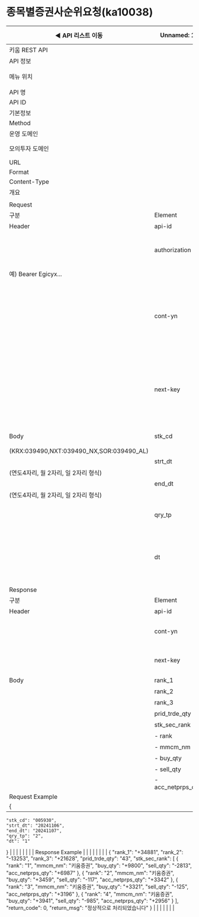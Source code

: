 # 종목별증권사순위요청(ka10038)

| ◀ API 리스트 이동 | Unnamed: 1 | Unnamed: 2 | Unnamed: 3 | Unnamed: 4 | Unnamed: 5 | Unnamed: 6 |
| --- | --- | --- | --- | --- | --- | --- |
| 키움 REST API |  |  |  |  |  |  |
| API 정보 |  |  |  |  |  |  |
| 메뉴 위치 |  | 국내주식 > 순위정보 > 종목별증권사순위요청(ka10038) |  |  |  |  |
| API 명 |  | 종목별증권사순위요청 |  |  |  |  |
| API ID |  | ka10038 |  |  |  |  |
| 기본정보 |  |  |  |  |  |  |
| Method |  | POST |  |  |  |  |
| 운영 도메인 |  | https://api.kiwoom.com |  |  |  |  |
| 모의투자 도메인 |  | https://mockapi.kiwoom.com(KRX만 지원가능) |  |  |  |  |
| URL |  | /api/dostk/rkinfo |  |  |  |  |
| Format |  | JSON |  |  |  |  |
| Content-Type |  | application/json;charset=UTF-8 |  |  |  |  |
| 개요 |  |  |  |  |  |  |
|  |  |  |  |  |  |  |
| Request |  |  |  |  |  |  |
| 구분 | Element | 한글명 | Type | Required | Length | Description |
| Header | api-id | TR명 | String | Y | 10 |  |
|  | authorization | 접근토큰 | String | Y | 1000 | 토큰 지정시 토큰타입("Bearer") 붙혀서 호출 
 예) Bearer Egicyx... |
|  | cont-yn | 연속조회여부 | String | N | 1 | 응답 Header의 연속조회여부값이 Y일 경우 다음데이터 요청시 응답 Header의 cont-yn값 세팅 |
|  | next-key | 연속조회키 | String | N | 50 | 응답 Header의 연속조회여부값이 Y일 경우 다음데이터 요청시 응답 Header의 next-key값 세팅 |
| Body | stk_cd | 종목코드 | String | Y | 6 | 거래소별 종목코드
(KRX:039490,NXT:039490_NX,SOR:039490_AL) |
|  | strt_dt | 시작일자 | String | Y | 8 | YYYYMMDD
(연도4자리, 월 2자리, 일 2자리 형식) |
|  | end_dt | 종료일자 | String | Y | 8 | YYYYMMDD
(연도4자리, 월 2자리, 일 2자리 형식) |
|  | qry_tp | 조회구분 | String | Y | 1 | 1:순매도순위정렬, 2:순매수순위정렬 |
|  | dt | 기간 | String | Y | 2 | 1:전일, 4:5일, 9:10일, 19:20일, 39:40일, 59:60일, 119:120일 |
| Response |  |  |  |  |  |  |
| 구분 | Element | 한글명 | Type | Required | Length | Description |
| Header | api-id | TR명 | String | Y | 10 |  |
|  | cont-yn | 연속조회여부 | String | N | 1 | 다음 데이터가 있을시 Y값 전달 |
|  | next-key | 연속조회키 | String | N | 50 | 다음 데이터가 있을시 다음 키값 전달 |
| Body | rank_1 | 순위1 | String | N | 20 |  |
|  | rank_2 | 순위2 | String | N | 20 |  |
|  | rank_3 | 순위3 | String | N | 20 |  |
|  | prid_trde_qty | 기간중거래량 | String | N | 20 |  |
|  | stk_sec_rank | 종목별증권사순위 | LIST | N |  |  |
|  | - rank | 순위 | String | N | 20 |  |
|  | - mmcm_nm | 회원사명 | String | N | 20 |  |
|  | - buy_qty | 매수수량 | String | N | 20 |  |
|  | - sell_qty | 매도수량 | String | N | 20 |  |
|  | - acc_netprps_qty | 누적순매수수량 | String | N | 20 |  |
| Request Example |  |  |  |  |  |  |
| {
    "stk_cd": "005930",
    "strt_dt": "20241106",
    "end_dt": "20241107",
    "qry_tp": "2",
    "dt": "1"
} |  |  |  |  |  |  |
| Response Example |  |  |  |  |  |  |
| {
    "rank_1": "+34881",
    "rank_2": "-13253",
    "rank_3": "+21628",
    "prid_trde_qty": "43",
    "stk_sec_rank": [
        {
            "rank": "1",
            "mmcm_nm": "키움증권",
            "buy_qty": "+9800",
            "sell_qty": "-2813",
            "acc_netprps_qty": "+6987"
        },
        {
            "rank": "2",
            "mmcm_nm": "키움증권",
            "buy_qty": "+3459",
            "sell_qty": "-117",
            "acc_netprps_qty": "+3342"
        },
        {
            "rank": "3",
            "mmcm_nm": "키움증권",
            "buy_qty": "+3321",
            "sell_qty": "-125",
            "acc_netprps_qty": "+3196"
        },
        {
            "rank": "4",
            "mmcm_nm": "키움증권",
            "buy_qty": "+3941",
            "sell_qty": "-985",
            "acc_netprps_qty": "+2956"
        }
    ],
    "return_code": 0,
    "return_msg": "정상적으로 처리되었습니다"
} |  |  |  |  |  |  |
